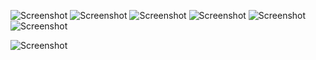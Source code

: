  ![Screenshot](https://i.imgur.com/qST2qEF.png) ![Screenshot](https://i.imgur.com/ZsMpP4u.png) ![Screenshot](https://i.imgur.com/vkA3Zct.png) ![Screenshot](https://i.imgur.com/zvnd4GH.png) ![Screenshot](https://i.imgur.com/x1imQl2.png) ![Screenshot](https://i.imgur.com/C1m6LGm.png) 

![Screenshot](https://i.imgur.com/hNTBF0F.png)
